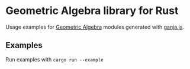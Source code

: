 # Geometric Algebra library for Rust

Usage examples for [Geometric Algebra](https://bivector.net/) modules generated with [ganja.js](https://github.com/enkimute/ganja.js).

## Examples

Run examples with `cargo run --example`
